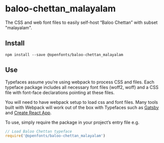 
# baloo-chettan_malayalam

The CSS and web font files to easily self-host “Baloo Chettan” with subset "malayalam".

## Install

`npm install --save @openfonts/baloo-chettan_malayalam`

## Use

Typefaces assume you’re using webpack to process CSS and files. Each typeface
package includes all necessary font files (woff2, woff) and a CSS file with
font-face declarations pointing at these files.

You will need to have webpack setup to load css and font files. Many tools built
with Webpack will work out of the box with Typefaces such as [Gatsby](https://github.com/gatsbyjs/gatsby)
and [Create React App](https://github.com/facebookincubator/create-react-app).

To use, simply require the package in your project’s entry file e.g.

```javascript
// Load Baloo Chettan typeface
require('@openfonts/baloo-chettan_malayalam')
```
